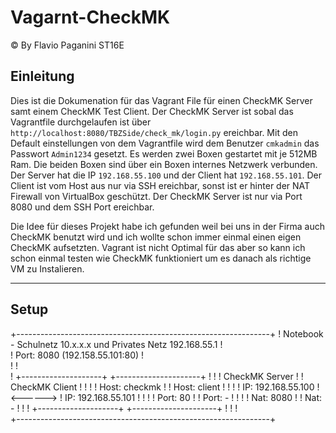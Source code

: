 # Vagarnt-CheckMK
© By Flavio Paganini ST16E
## Einleitung
Dies ist die Dokumenation für das Vagrant File für einen CheckMK Server samt einem CheckMK Test Client. Der CheckMK Server ist sobal das Vagrantfile durchgelaufen ist über `http://localhost:8080/TBZSide/check_mk/login.py` ereichbar. Mit den Default einstellungen von dem Vagrantfile wird dem Benutzer `cmkadmin` das Passwort `Admin1234` gesetzt. Es werden zwei Boxen gestartet mit je 512MB Ram. Die beiden Boxen sind über ein Boxen internes Netzwerk verbunden. Der Server hat die IP `192.168.55.100` und der Client hat `192.168.55.101`. Der Client ist vom Host aus nur via SSH ereichbar, sonst ist er hinter der NAT Firewall von VirtualBox geschützt. Der CheckMK Server ist nur via Port 8080 und dem SSH Port ereichbar.

Die Idee für dieses Projekt habe ich gefunden weil bei uns in der Firma auch CheckMK benutzt wird und ich wollte schon immer einmal einen eigen CheckMK aufsetzten. Vagrant ist nicht Optimal für das aber so kann ich schon einmal testen wie CheckMK funktioniert um es danach als richtige VM zu Instalieren.
___
## Setup
   +---------------------------------------------------------------+
   ! Notebook - Schulnetz 10.x.x.x und Privates Netz 192.168.55.1  !                 
   ! Port: 8080 (192.158.55.101:80)                                !	
   !                                                               !	
   !    +--------------------+          +---------------------+    !
   !    ! CheckMK Server     !          ! CheckMK Client      !    ! 
   !    ! Host: checkmk      !          ! Host: client        !    !
   !    ! IP: 192.168.55.100 ! <------> ! IP: 192.168.55.101  !    !
   !    ! Port: 80           !          ! Port: -             !    !
   !    ! Nat: 8080          !          ! Nat: -              !    !
   !    +--------------------+          +---------------------+    !
   !                                                               !	
   +---------------------------------------------------------------+
